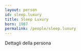 ```yaml
---
layout: person
id: sleep.luxury
title: Sleep Luxury
born: 1987
permalink: /people/sleep.luxury
---
```


Dettagli della persona 